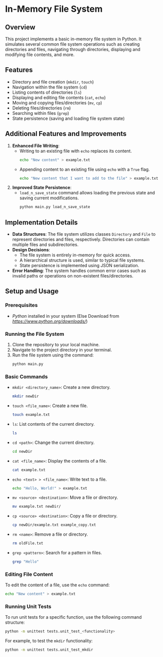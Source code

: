 
# In-Memory File System

## Overview
This project implements a basic in-memory file system in Python. It simulates several common file system operations such as creating directories and files, navigating through directories, displaying and modifying file contents, and more.

## Features
- Directory and file creation (`mkdir`, `touch`)
- Navigation within the file system (`cd`)
- Listing contents of directories (`ls`)
- Displaying and editing file contents (`cat`, `echo`)
- Moving and copying files/directories (`mv`, `cp`)
- Deleting files/directories (`rm`)
- Searching within files (`grep`)
- State persistence (saving and loading file system state)

## Additional Features and Improvements
1. **Enhanced File Writing**:
   - Writing to an existing file with `echo` replaces its content.
     ```bash
     echo "New content" > example.txt
     ```
   - Appending content to an existing file using `echo` with a `True` flag.
     ```bash
     echo "New content that I want to add to the file" > example.txt True
     ```
2. **Improved State Persistence**:
   - `load_n_save_state` command allows loading the previous state and saving current modifications.
     ```bash
     python main.py load_n_save_state
     ```

## Implementation Details
- **Data Structures**: The file system utilizes classes `Directory` and `File` to represent directories and files, respectively. Directories can contain multiple files and subdirectories.
- **Design Decisions**: 
  - The file system is entirely in-memory for quick access.
  - A hierarchical structure is used, similar to typical file systems.
  - State persistence is implemented using JSON serialization.
- **Error Handling**: The system handles common error cases such as invalid paths or operations on non-existent files/directories.

## Setup and Usage
### Prerequisites
- *Python* installed in your system
(Else Download from *https://www.python.org/downloads/*)

### Running the File System
1. Clone the repository to your local machine.
2. Navigate to the project directory in your terminal.
3. Run the file system using the command:
   ```bash
   python main.py
   ```

### Basic Commands
- `mkdir <directory_name>`: Create a new directory.
  ```bash
  mkdir newDir
  ```
- `touch <file_name>`: Create a new file.
  ```bash
  touch example.txt
  ```
- `ls`: List contents of the current directory.
  ```bash
  ls
  ```
- `cd <path>`: Change the current directory.
  ```bash
  cd newDir
  ```
- `cat <file_name>`: Display the contents of a file.
  ```bash
  cat example.txt
  ```
- `echo <text> > <file_name>`: Write text to a file.
  ```bash
  echo "Hello, World!" > example.txt
  ```
- `mv <source> <destination>`: Move a file or directory.
  ```bash
  mv example.txt newDir/
  ```
- `cp <source> <destination>`: Copy a file or directory.
  ```bash
  cp newDir/example.txt example_copy.txt
  ```
- `rm <name>`: Remove a file or directory.
  ```bash
  rm oldFile.txt
  ```
- `grep <pattern>`: Search for a pattern in files.
  ```bash
  grep "Hello"
  ```

### Editing File Content
To edit the content of a file, use the `echo` command:
```bash
echo "New content" > example.txt
```

### Running Unit Tests
To run unit tests for a specific function, use the following command structure:
```bash
python -m unittest tests.unit_test_<functionality>
```
For example, to test the `mkdir` functionality:
```bash
python -m unittest tests.unit_test_mkdir
```

##

